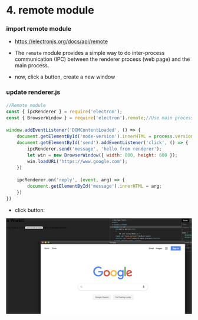 # 4. remote module

### import remote module

- https://electronjs.org/docs/api/remote

- The `remote` module provides a simple way to do inter-process communication 
  (IPC) between the renderer process (web page) and the main process.

- now, click a button, create a new window

### update renderer.js

```js
//Remote module
const { ipcRenderer } = require('electron');
const { BrowserWindow } = require('electron').remote;//Use main process modules from the renderer process.

window.addEventListener('DOMContentLoaded', () => {
    document.getElementById('node-version').innerHTML = process.versions.node;
    document.getElementById('send').addEventListener('click', () => {
        ipcRenderer.send('message', 'hello from renderer');
        let win = new BrowserWindow({ width: 800, height: 600 });
        win.loadURL('https://www.google.com');
    })

    ipcRenderer.on('reply', (event, arg) => {
        document.getElementById('message').innerHTML = arg;
    })
})
```

- click button:

![](img/2019-12-21-14-02-28.png)